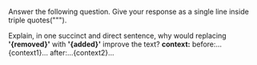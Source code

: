 Answer the following question. Give your response as a single line inside triple quotes(""").

Explain, in one succinct and direct sentence, why would replacing **'{removed}'** with **'{added}'** improve the text?
**context:**
before:...{context1}...
after:...{context2}...
